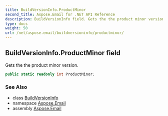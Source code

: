 ```yaml
---
title: BuildVersionInfo.ProductMinor
second_title: Aspose.Email for .NET API Reference
description: BuildVersionInfo field. Gets the the product minor version
type: docs
weight: 50
url: /net/aspose.email/buildversioninfo/productminor/
---
```

## BuildVersionInfo.ProductMinor field

Gets the the product minor version.

```csharp
public static readonly int ProductMinor;
```

### See Also

* class [BuildVersionInfo](../)
* namespace [Aspose.Email](../../buildversioninfo/)
* assembly [Aspose.Email](../../../)


